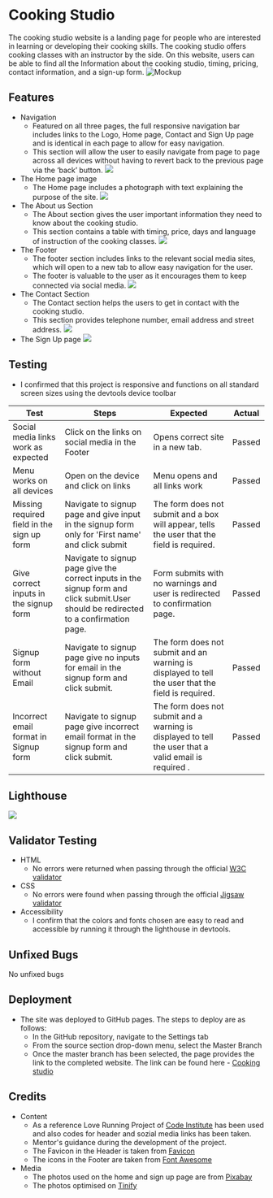 # Cooking Studio
The cooking studio website is a landing page for people who are interested in learning or developing their cooking skills.  The cooking studio offers cooking classes with an instructor by the side.
On this website, users can be able to find all the Information about the cooking studio, timing, pricing, contact information, and a sign-up form.
![Mockup](docs/Mockup-image.jpg)
## Features
* Navigation
    * Featured on all three pages, the full responsive navigation bar includes links to the Logo, Home page, Contact and Sign Up page and is identical in each page to allow for easy navigation.
    * This section will allow the user to easily navigate from page to page across all devices without having to revert back to the previous page via the ‘back’ button.
    ![](docs/nav-image.jpg)
* The Home page image
    * The Home page includes a photograph with text explaining the purpose of the site.
    ![](docs/home-image.jpg)
* The About us Section
    * The About section gives the user important information they need to know about the cooking studio. 
    * This section contains a table with timing, price, days and language of instruction of the cooking classes.
    ![](docs/aboutus-section.jpg)
* The Footer
    * The footer section includes links to the relevant social media sites, which will open to a new tab to allow easy navigation for the user.
    * The footer is valuable to the user as it encourages them to keep connected via social media.
    ![](docs/footer-image.jpg)
* The Contact Section
    * The Contact section helps the users to get in contact with the cooking studio.
    * This section provides telephone number, email address and street address.
    ![](docs/contact-page.jpg)
* The Sign Up page
   ![](docs/signup-page.jpg)

## Testing
   * I confirmed that this project is responsive and functions on all standard screen sizes using the devtools device toolbar

| Test                                       | Steps                                                                                                                                 | Expected                                                                                              | Actual |
| ------------------------------------------ | ------------------------------------------------------------------------------------------------------------------------------------- | ----------------------------------------------------------------------------------------------------- | ------ |
| Social media links work as expected        | Click on the links on social media in the Footer                                                                                      | Opens correct site in a new tab.                                                                      | Passed |
| Menu works on all devices                  | Open on the device and click on links                                                                                                 | Menu opens and all links work                                                                         | Passed |
| Missing required field in the sign up form | Navigate to signup page and give input in the signup form only for 'First name' and click submit                                      | The form does not submit and a box will appear, tells the user that the field is required.            | Passed |
| Give correct inputs in the signup form     | Navigate to signup page give the correct inputs in the signup form and click submit.User should be redirected to a confirmation page. | Form submits with no warnings and user is redirected to confirmation page.                            | Passed |
| Signup form without Email                  | Navigate to signup page give no inputs for email in the signup form and click submit.                                                 | The form does not submit and an warning is displayed to tell the user that the field is required.     | Passed |
| Incorrect email format in Signup form      | Navigate to signup page give incorrect email format in the signup form and click submit.                                              | The form does not submit and a warning is displayed to tell the user that a valid email is required . | Passed |   
## Lighthouse
   ![](docs/lighthouse-image.jpg)
## Validator Testing
   * HTML
      * No errors were returned when passing through the official [W3C validator](https://validator.w3.org/nu/#textarea)
   * CSS
      * No errors were found when passing through the official [Jigsaw validator](https://jigsaw.w3.org/css-validator/validator)
   * Accessibility
      * I confirm that the colors and fonts chosen are easy to read and accessible by running it through the lighthouse in devtools.
   
## Unfixed Bugs
   No unfixed bugs
## Deployment
* The site was deployed to GitHub pages. The steps to deploy are as follows:
    * In the GitHub repository, navigate to the Settings tab
    * From the source section drop-down menu, select the Master Branch
    * Once the master branch has been selected, the page provides the link to the completed website. 
The link can be found here - [Cooking studio](https://soux42.github.io/cookingstudio/)
## Credits
* Content
   * As a reference Love Running Project of [Code Institute](https://learn.codeinstitute.net/) has been used and also codes for header and sozial media links has been taken.
   * Mentor's guidance during the development of the project.
   * The Favicon in the Header is taken from [Favicon](https://favicon.io/emoji-favicons/cooking)
   * The icons in the Footer are taken from [Font Awesome](https://fontawesome.com/)
* Media
   * The photos used on the home and sign up page are from [Pixabay](https://pixabay.com)
   * The photos optimised on [Tinify](https://tinypng.com)
